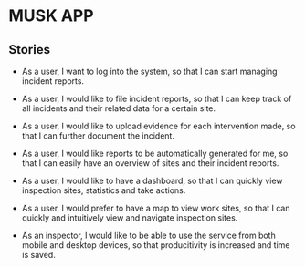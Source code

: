# MUSK APP

## Stories

* As a user, I want to log into the system, so that I can start managing incident reports.

* As a user, I would like to file incident reports, so that I can keep track of all incidents and their related data for a certain site.

* As a user, I would like to upload evidence for each intervention made, so that I can further document the incident.

* As a user, I would like reports to be automatically generated for me, so that I can easily have an overview of sites and their incident reports.

* As a user, I would like to have a dashboard, so that I can quickly view inspection sites, statistics and take actions.

* As a user, I would prefer to have a map to view work sites, so that I can quickly and intuitively view and navigate inspection sites.

* As an inspector, I would like to be able to use the service from both mobile and desktop devices, so that producitivity is increased and time is saved.


